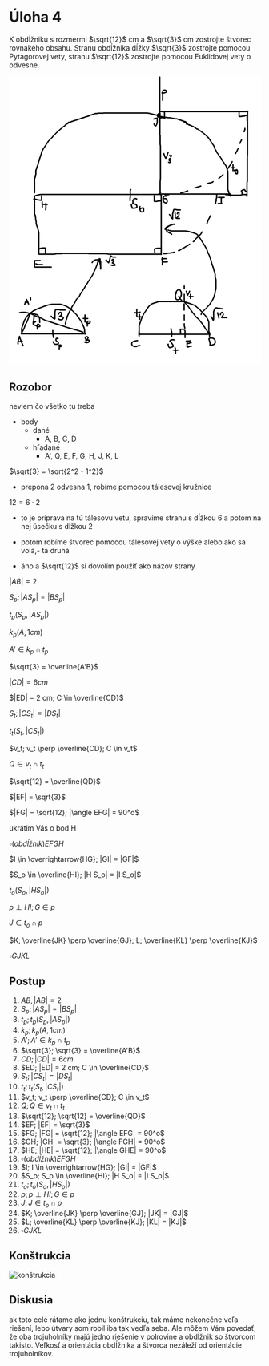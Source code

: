 # Úloha 4

K obdĺžniku s rozmermi $\sqrt{12}$ cm a $\sqrt{3}$ cm zostrojte štvorec rovnakého obsahu. Stranu obdĺžnika dĺžky $\sqrt{3}$ zostrojte pomocou Pytagorovej vety, stranu $\sqrt{12}$ zostrojte pomocou Euklidovej vety o odvesne.

![náčrt](5.png)

## Rozobor

neviem čo všetko tu treba

 - body
   - dané
     - A, B, C, D
   - hľadané
     - A', Q, E, F, G, H, J, K, L

$\sqrt{3} = \sqrt{2^2 - 1^2}$

 - prepona 2 odvesna 1, robíme pomocou tálesovej kružnice

$12 = 6 \cdot 2$

 - to je príprava na tú tálesovu vetu, spravíme stranu s dĺžkou 6 a potom na nej úsečku s dĺžkou 2

 - potom robíme štvorec pomocou tálesovej vety o výške alebo ako sa volá,- tá druhá

 - áno a $\sqrt{12}$ si dovolím použiť ako názov strany

$|AB| = 2$

$S_p; |A S_p| = |B S_p|$

$t_p(S_p, |A S_p|)$

$k_p(A, 1cm)$

$A' \in k_p \cap t_p$

$\sqrt{3} = \overline{A'B}$

$|CD| = 6cm$

$|ED| = 2 cm; C \in \overline{CD}$

$S_t; |C S_t| = |D S_t|$

$t_t(S_t, |C S_t|)$

$v_t; v_t \perp \overline{CD}; C \in v_t$

$Q \in v_t \cap t_t$

$\sqrt{12} = \overline{QD}$

$|EF| = \sqrt{3}$

$|FG| = \sqrt{12}; |\angle EFG| = 90^o$

ukrátim Vás o bod H

$\square (obdĺžnik) EFGH$

$I \in \overrightarrow{HG}; |GI| = |GF|$

$S_o \in \overline{HI}; |H S_o| = |I S_o|$

$t_o(S_o, |H S_o|)$

$p \perp HI; G \in p$

$J \in t_o \cap p$

$K; \overline{JK} \perp \overline{GJ}; L; \overline{KL} \perp \overline{KJ}$

$\square GJKL$

## Postup

1. $AB, |AB| = 2$
1. $S_p; |A S_p| = |B S_p|$
1. $t_p; t_p(S_p, |A S_p|)$
1. $k_p; k_p(A, 1cm)$
1. $A'; A' \in k_p \cap t_p$
1. $\sqrt{3}; \sqrt{3} = \overline{A'B}$
1. $CD; |CD| = 6cm$
1. $ED; |ED| = 2 cm; C \in \overline{CD}$
1. $S_t; |C S_t| = |D S_t|$
1. $t_t; t_t(S_t, |C S_t|)$
1. $v_t; v_t \perp \overline{CD}; C \in v_t$
1. $Q; Q \in v_t \cap t_t$
1. $\sqrt{12}; \sqrt{12} = \overline{QD}$
1. $EF; |EF| = \sqrt{3}$
1. $FG; |FG| = \sqrt{12}; |\angle EFG| = 90^o$
1. $GH; |GH| = \sqrt{3}; |\angle FGH| = 90^o$
1. $HE; |HE| = \sqrt{12}; |\angle GHE| = 90^o$
1. $\square (obdĺžnik) EFGH$
1. $I; I \in \overrightarrow{HG}; |GI| = |GF|$
1. $S_o; S_o \in \overline{HI}; |H S_o| = |I S_o|$
1. $t_o; t_o(S_o, |H S_o|)$
1. $p; p \perp HI; G \in p$
1. $J; J \in t_o \cap p$
1. $K; \overline{JK} \perp \overline{GJ}; |JK| = |GJ|$
1. $L; \overline{KL} \perp \overline{KJ}; |KL| = |KJ|$
1. $\square GJKL$


## Konštrukcia

![konštrukcia](6.png)

## Diskusia

ak toto celé rátame ako jednu konštrukciu, tak máme nekonečne veľa riešení, lebo útvary som robil iba tak vedľa seba. Ale môžem Vám povedať, že oba trojuholníky majú jedno riešenie v polrovine a obdĺžnik so štvorcom takisto. Veľkosť a orientácia obdĺžnika a štvorca nezáleží od orientácie trojuholníkov.
